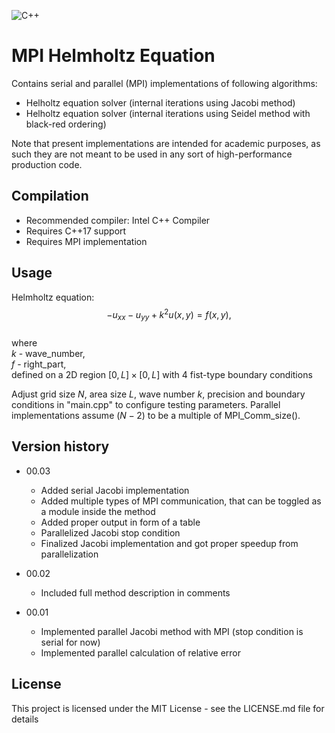 ![C++](https://img.shields.io/badge/C++-std=17-blue.svg?style=flat&logo=cplusplus) <br>
# MPI Helmholtz Equation

Contains serial and parallel (MPI) implementations of following algorithms:

* Helholtz equation solver (internal iterations using Jacobi method)
* Helholtz equation solver (internal iterations using Seidel method with black-red ordering)

Note that present implementations are intended for academic purposes, as such they are not meant to be used in any sort of high-performance production code.

## Compilation

* Recommended compiler: Intel C++ Compiler
* Requires C++17 support 
* Requires MPI implementation

## Usage

Helmholtz equation:<br>
$$-u_{xx} - u_{yy} + k^2 u(x, y) = f(x, y),$$<br>
where<br>
$k$ - wave_number,<br>
$f$ - right_part,<br>
defined on a 2D region $[0, L]\times[0, L]$ with $4$ fist-type boundary conditions

Adjust grid size $N$, area size $L$, wave number $k$, precision and boundary conditions in "main.cpp" to configure testing parameters. Parallel implementations assume $(N - 2)$ to be a multiple of MPI_Comm_size().

## Version history

* 00.03
    * Added serial Jacobi implementation
    * Added multiple types of MPI communication, that can be toggled as a module inside the method
    * Added proper output in form of a table
    * Parallelized Jacobi stop condition
    * Finalized Jacobi implementation and got proper speedup from parallelization

* 00.02
    * Included full method description in comments

* 00.01
    * Implemented parallel Jacobi method with MPI (stop condition is serial for now)
    * Implemented parallel calculation of relative error

## License

This project is licensed under the MIT License - see the LICENSE.md file for details
